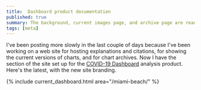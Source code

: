 ```yaml
---
title:  Dashboard product documentation
published: true
summary: The background, current images page, and archive page are ready.
tags: [meta]
---
```


I've been posting more slowly in the last couple of days because I've been
working on a web site for hosting explanations and citations, for showing the
current versions of charts, and for chart archives.  Now I have the section
of the site set up for the [COVID-19 Dashboard](/products/covid19-dashboard/)
analysis product.  Here's the latest, with the new site branding.

{% include current_dashboard.html area="/miami-beach/" %}
